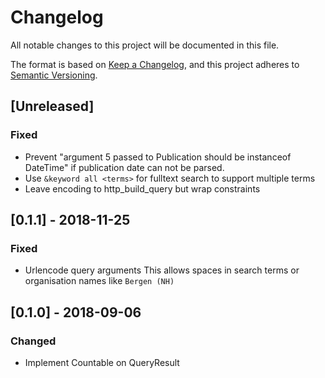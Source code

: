# Changelog
All notable changes to this project will be documented in this file.

The format is based on [Keep a Changelog](https://keepachangelog.com/en/1.0.0/),
and this project adheres to [Semantic Versioning](https://semver.org/spec/v2.0.0.html).

## [Unreleased]
### Fixed
- Prevent "argument 5 passed to Publication should be instanceof DateTime" if publication date
  can not be parsed.
- Use `&keyword all <terms>` for fulltext search to support multiple terms 
- Leave encoding to http_build_query but wrap constraints

## [0.1.1] - 2018-11-25
### Fixed
- Urlencode query arguments
  This allows spaces in search terms or organisation names like `Bergen (NH)`

## [0.1.0] - 2018-09-06
### Changed
- Implement Countable on QueryResult

